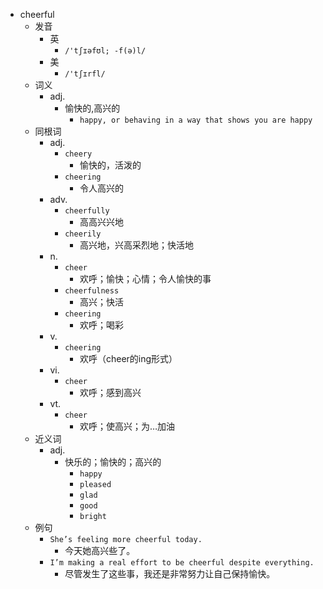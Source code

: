 - cheerful
  - 发音
    - 英
      - `/'tʃɪəfʊl; -f(ə)l/`
    - 美
      - `/'tʃɪrfl/`
  - 词义
    - adj.
      - 愉快的,高兴的
        - `happy, or behaving in a way that shows you are happy`
  - 同根词
    - adj.
      - `cheery`
        - 愉快的，活泼的
      - `cheering`
        - 令人高兴的
    - adv.
      - `cheerfully`
        - 高高兴兴地
      - `cheerily`
        - 高兴地，兴高采烈地；快活地
    - n.
      - `cheer`
        - 欢呼；愉快；心情；令人愉快的事
      - `cheerfulness`
        - 高兴；快活
      - `cheering`
        - 欢呼；喝彩
    - v.
      - `cheering`
        - 欢呼（cheer的ing形式）
    - vi.
      - `cheer`
        - 欢呼；感到高兴
    - vt.
      - `cheer`
        - 欢呼；使高兴；为…加油
  - 近义词
    - adj.
      - 快乐的；愉快的；高兴的
        - `happy`
        - `pleased`
        - `glad`
        - `good`
        - `bright`
  - 例句
    - `She’s feeling more cheerful today.`
      - 今天她高兴些了。
    - `I’m making a real effort to be cheerful despite everything.`
      - 尽管发生了这些事，我还是非常努力让自己保持愉快。

